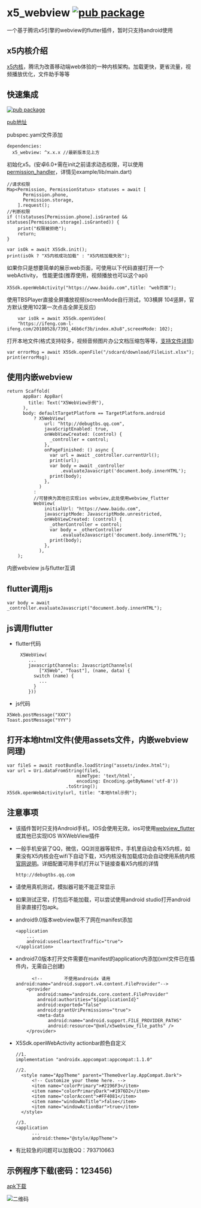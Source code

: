 # x5_webview   [![pub package](https://img.shields.io/pub/v/x5_webview.svg)](https://pub.flutter-io.cn/packages/x5_webview)

一个基于腾讯x5引擎的webview的flutter插件，暂时只支持android使用

## x5内核介绍

[x5内核](https://x5.tencent.com/tbs/product/tbs.html)，腾讯为改善移动端web体验的一种内核架构。加载更快，更省流量，视频播放优化，文件助手等等

## 快速集成
[![pub package](https://img.shields.io/pub/v/x5_webview.svg)](https://pub.flutter-io.cn/packages/x5_webview)

[pub地址](https://pub.flutter-io.cn/packages/x5_webview)

pubspec.yaml文件添加
```
dependencies:
  x5_webview: ^x.x.x //最新版本见上方
```

初始化x5。(安卓6.0+需在init之前请求动态权限，可以使用[permission_handler](https://pub.flutter-io.cn/packages/permission_handler)，详情见example/lib/main.dart)
```
//请求权限
Map<Permission, PermissionStatus> statuses = await [
      Permission.phone,
      Permission.storage,
    ].request();
//判断权限
if (!(statuses[Permission.phone].isGranted &&
statuses[Permission.storage].isGranted)) {
    print("权限被拒绝");
    return;
}

var isOk = await X5Sdk.init();
print(isOk ? "X5内核成功加载" : "X5内核加载失败");
```

如果你只是想要简单的展示web页面，可使用以下代码直接打开一个webActivity，
性能更佳(推荐使用，视频播放也可以这个api)
```
X5Sdk.openWebActivity("https://www.baidu.com",title: "web页面");
```

使用TBSPlayer直接全屏播放视频(screenMode自行测试，103横屏 104竖屏，官方默认使用102第一次点击全屏无反应)
```
    var isOk = await X5Sdk.openVideo(
    "https://ifeng.com-l-ifeng.com/20180528/7391_46b6cf3b/index.m3u8",screenMode: 102);
```

打开本地文件(格式支持较多，视频音频图片办公文档压缩包等等，[支持文件详情](http://lc-qmtbhnki.cn-n1.lcfile.com/aa1b149fab1fd3c7d88b/%E6%96%87%E4%BB%B6%E6%A0%BC%E5%BC%8F%E6%94%AF%E6%8C%81%E5%88%97%E8%A1%A8.xlsx))
```
var errorMsg = await X5Sdk.openFile("/sdcard/download/FileList.xlsx");
print(errorMsg);
```

## 使用内嵌webview

```
return Scaffold(
      appBar: AppBar(
        title: Text("X5WebView示例"),
      ),
      body: defaultTargetPlatform == TargetPlatform.android
          ? X5WebView(
              url: "http://debugtbs.qq.com",
              javaScriptEnabled: true,
              onWebViewCreated: (control) {
                _controller = control;
              },
              onPageFinished: () async {
                var url = await _controller.currentUrl();
                print(url);
                var body = await _controller
                    .evaluateJavascript('document.body.innerHTML');
                print(body);
              },
            )
          :
          //可替换为其他已实现ios webview,此处使用webview_flutter
          WebView(
              initialUrl: "https://www.baidu.com",
              javascriptMode: JavascriptMode.unrestricted,
              onWebViewCreated: (control) {
                _otherController = control;
                var body = _otherController
                    .evaluateJavascript('document.body.innerHTML');
                print(body);
              },
            ),
    );
```
内嵌webview js与flutter互调
## flutter调用js
```
var body = await _controller.evaluateJavascript("document.body.innerHTML");
```
## js调用flutter
* flutter代码
```
     X5WebView(
        ...
        javascriptChannels: JavascriptChannels(
            ["X5Web", "Toast"], (name, data) {
          switch (name) {
            ...
          }
        }))
```
* js代码
```
X5Web.postMessage("XXX")
Toast.postMessage("YYY")
```

## 打开本地html文件(使用assets文件，内嵌webview同理)
```
var fileS = await rootBundle.loadString("assets/index.html");
var url = Uri.dataFromString(fileS,
                          mimeType: 'text/html',
                          encoding: Encoding.getByName('utf-8'))
                      .toString();
X5Sdk.openWebActivity(url, title: "本地html示例");
```

## 注意事项
* 该插件暂时只支持Android手机，IOS会使用无效。ios可使用[webview_flutter](https://pub.flutter-io.cn/packages/webview_flutter)或其他已实现IOS WXWebView插件
* 一般手机安装了QQ，微信，QQ浏览器等软件，手机里自动会有X5内核，如果没有X5内核会在wifi下自动下载，X5内核没有加载成功会自动使用系统内核[官网说明](https://x5.tencent.com/tbs/technical.html#/list/sdk/916172a5-f14e-40ed-9915-eaf74e9acba8/%E5%8A%A0%E8%BD%BD%E7%B1%BB)。详细配置可用手机打开以下链接查看X5内核的详情
    ```
    http://debugtbs.qq.com
    ```
* 请使用真机测试，模拟器可能不能正常显示

* 如果测试正常，打包后不能加载，可以尝试使用android studio打开android目录直接打包apk。

* android9.0版本webview联不了网在manifest添加
    ```
    <application
        ...
        android:usesCleartextTraffic="true">
    </application>
    ```
* android7.0版本打开文件需要在manifest的application内添加(xml文件已在插件内，无需自己创建)
    ```
          <!--        不使用androidx 请用android:name="android.support.v4.content.FileProvider"-->    
        <provider
            android:name="androidx.core.content.FileProvider"
            android:authorities="${applicationId}"
            android:exported="false"
            android:grantUriPermissions="true">
            <meta-data
                android:name="android.support.FILE_PROVIDER_PATHS"
                android:resource="@xml/x5webview_file_paths" />
        </provider>  
    ```

* X5Sdk.openWebActivity actionbar颜色自定义
  ```
  //1.
  implementation "androidx.appcompat:appcompat:1.1.0"

  //2.
    <style name="AppTheme" parent="ThemeOverlay.AppCompat.Dark">
        <!-- Customize your theme here. -->
        <item name="colorPrimary">#2196F3</item>
        <item name="colorPrimaryDark">#1976D2</item>
        <item name="colorAccent">#FF4081</item>
        <item name="windowNoTitle">false</item>
        <item name="windowActionBar">true</item>
    </style>

  //3.
  <application
        ...
        android:theme="@style/AppTheme">

  ```

* 有比较急的问题可以加我QQ：793710663

## 示例程序下载(密码：123456)

[apk下载](https://www.pgyer.com/x5_webview)

![二维码](https://www.pgyer.com/app/qrcode/x5_webview)